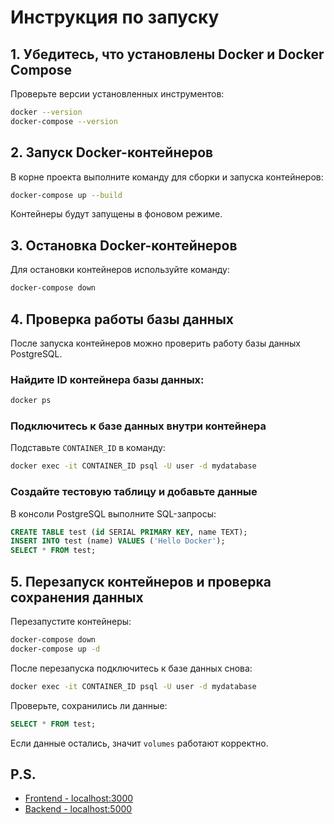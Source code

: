 # Инструкция по запуску

## 1. Убедитесь, что установлены Docker и Docker Compose

Проверьте версии установленных инструментов:
```bash
docker --version
docker-compose --version
```

## 2. Запуск Docker-контейнеров

В корне проекта выполните команду для сборки и запуска контейнеров:
```bash
docker-compose up --build
```
Контейнеры будут запущены в фоновом режиме.

## 3. Остановка Docker-контейнеров

Для остановки контейнеров используйте команду:
```bash
docker-compose down
```

## 4. Проверка работы базы данных

После запуска контейнеров можно проверить работу базы данных PostgreSQL.

### Найдите ID контейнера базы данных:
```bash
docker ps
```

### Подключитесь к базе данных внутри контейнера
Подставьте `CONTAINER_ID` в команду:
```bash
docker exec -it CONTAINER_ID psql -U user -d mydatabase
```

### Создайте тестовую таблицу и добавьте данные
В консоли PostgreSQL выполните SQL-запросы:
```sql
CREATE TABLE test (id SERIAL PRIMARY KEY, name TEXT);
INSERT INTO test (name) VALUES ('Hello Docker');
SELECT * FROM test;
```

## 5. Перезапуск контейнеров и проверка сохранения данных

Перезапустите контейнеры:
```bash
docker-compose down
docker-compose up -d
```

После перезапуска подключитесь к базе данных снова:
```bash
docker exec -it CONTAINER_ID psql -U user -d mydatabase
```

Проверьте, сохранились ли данные:
```sql
SELECT * FROM test;
```
Если данные остались, значит `volumes` работают корректно.

## P.S.

- [Frontend - localhost:3000](http://localhost:3000)
- [Backend - localhost:5000](http://localhost:5000)